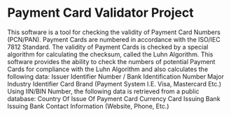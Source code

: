# Payment Card Validator Project

This software is a tool for checking the validity of Payment Card Numbers (PCN/PAN). Payment Cards are numbered in accordance with the ISO/IEC 7812 Standard. The validity of Payment Cards is checked by a special algorithm for calculating the checksum, called the Luhn Algorithm. This software provides the ability to check the numbers of potential Payment Cards for compliance with the Luhn Algorithm and also calculates the following data: Issuer Identifier Number / Bank Identification Number Major Industry Identifier Card Brand (Payment System I.E. Visa, Mastercard Etc.) Using IIN/BIN Number, the following data is retrieved from a public database: Country Of Issue Of Payment Card Currency Card Issuing Bank Issuing Bank Contact Information (Website, Phone, Etc.)